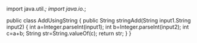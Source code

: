 import java.util.*;
import java.io.*;

public class AddUsingString
{
      public String stringAdd(String input1.String input2)
      {
            int a=Integer.parseInt(input1);
		        int b=Integer.parseInt(input2);
		        int c=a+b;
		        String str=String.valueOf(c);
		        return str;
      }
}
